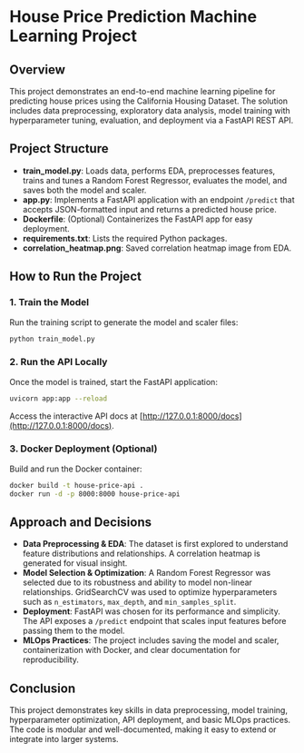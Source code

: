 # House Price Prediction Machine Learning Project

## Overview

This project demonstrates an end-to-end machine learning pipeline for predicting house prices using the California Housing Dataset. The solution includes data preprocessing, exploratory data analysis, model training with hyperparameter tuning, evaluation, and deployment via a FastAPI REST API.

## Project Structure

- **train_model.py**: Loads data, performs EDA, preprocesses features, trains and tunes a Random Forest Regressor, evaluates the model, and saves both the model and scaler.
- **app.py**: Implements a FastAPI application with an endpoint `/predict` that accepts JSON-formatted input and returns a predicted house price.
- **Dockerfile**: (Optional) Containerizes the FastAPI app for easy deployment.
- **requirements.txt**: Lists the required Python packages.
- **correlation_heatmap.png**: Saved correlation heatmap image from EDA.

## How to Run the Project

### 1. Train the Model
Run the training script to generate the model and scaler files:
```bash
python train_model.py
```

### 2. Run the API Locally
Once the model is trained, start the FastAPI application:
```bash
uvicorn app:app --reload
```
Access the interactive API docs at [http://127.0.0.1:8000/docs](http://127.0.0.1:8000/docs).

### 3. Docker Deployment (Optional)
Build and run the Docker container:
```bash
docker build -t house-price-api .
docker run -d -p 8000:8000 house-price-api
```

## Approach and Decisions

- **Data Preprocessing & EDA**: The dataset is first explored to understand feature distributions and relationships. A correlation heatmap is generated for visual insight.
- **Model Selection & Optimization**: A Random Forest Regressor was selected due to its robustness and ability to model non-linear relationships. GridSearchCV was used to optimize hyperparameters such as `n_estimators`, `max_depth`, and `min_samples_split`.
- **Deployment**: FastAPI was chosen for its performance and simplicity. The API exposes a `/predict` endpoint that scales input features before passing them to the model.
- **MLOps Practices**: The project includes saving the model and scaler, containerization with Docker, and clear documentation for reproducibility.

## Conclusion

This project demonstrates key skills in data preprocessing, model training, hyperparameter optimization, API deployment, and basic MLOps practices. The code is modular and well-documented, making it easy to extend or integrate into larger systems.
